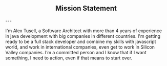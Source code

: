 <h2 align="center">Mission Statement</h2>
---

<p aling="center">I'm Alex Tusell, a Software Architect with more than 4 years of experience in java development with big companies in different countries. I'm getting ready
 to be a full stack developer and combine my skills with javascript world, and work in international companies, even get to work in Silicon Valley companies.
I’m a committed person and I know that if I want something,
I need to action, even if that means to start over.<p>
